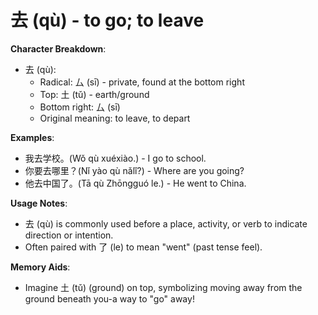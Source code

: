 # **去 (qù) - to go; to leave**

**Character Breakdown**:  
- 去 (qù):
  - Radical: 厶 (sī) - private, found at the bottom right
  - Top: 土 (tǔ) - earth/ground
  - Bottom right: 厶 (sī)
  - Original meaning: to leave, to depart

**Examples**:  
- 我去学校。(Wǒ qù xuéxiào.) - I go to school.  
- 你要去哪里？(Nǐ yào qù nǎlǐ?) - Where are you going?  
- 他去中国了。(Tā qù Zhōngguó le.) - He went to China.

**Usage Notes**:  
- 去 (qù) is commonly used before a place, activity, or verb to indicate direction or intention.  
- Often paired with 了 (le) to mean "went" (past tense feel).

**Memory Aids**:  
- Imagine 土 (tǔ) (ground) on top, symbolizing moving away from the ground beneath you-a way to "go" away!